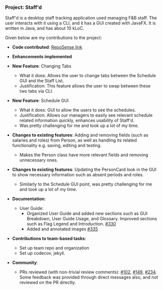 
### Project: Staff'd

Staff'd is a desktop staff tracking application used managing F&B staff. The user interacts with it using a CLI, and it has a GUI created with JavaFX. It is written in Java, and has about 10 kLoC.

Given below are my contributions to the project:

* **Code contributed**:  [RepoSense link](https://nus-cs2103-ay2122s1.github.io/tp-dashboard/?search=&sort=groupTitle&sortWithin=title&timeframe=commit&mergegroup=&groupSelect=groupByRepos&breakdown=true&checkedFileTypes=docs~functional-code~test-code&since=2021-09-17&tabOpen=true&tabAuthor=fullfatwasabi&tabRepo=AY2122S1-CS2103T-W11-2%2Ftp%5Bmaster%5D&authorshipIsMergeGroup=false&authorshipFileTypes=docs~functional-code~test-code&authorshipIsBinaryFileTypeChecked=false&tabType=authorship)

* **Enhancements implemented**

* **New Feature**: Changing Tabs
  * What it does: Allows the user to change tabs between the Schedule GUI and the Staff List.
  * Justification: This feature allows the user to swap between these two tabs via CLI.

* **New Feature**: Schedule GUI
  * What it does: GUI to allow the users to see the schedules.
  * Justification: Allows our managers to easily see relevant schedule related information quickly, enhances usability of Staff'd.
  * Was pretty challenging for me and took up a lot of my time.

* **Changes to existing features**: Adding and removing fields (such as salaries and roles) from Person, as well as handling its related functionality e.g. saving, editing and testing.
  * Makes the Person class have more relevant fields and removing unnecessary ones.

* **Changes to existing features**: Updating the PersonCard look in the GUI to show necessary information such as absent periods and roles.
  * Similarly to the Schedule GUI point, was pretty challenging for me and took up a lot of my time.

* **Documentation**:
  * User Guide:
    * Organized User Guide and added new sections such as GUI Breakdown, User Guide Usage, and Glossary. Improved sections such as Flag Legend and Introduction. [#330](https://github.com/AY2122S1-CS2103T-W11-2/tp/pull/330)
    * Added and annotated images [#335](https://github.com/AY2122S1-CS2103T-W11-2/tp/pull/335)

* **Contributions to  team-based tasks**:
  * Set up team repo and organization
  * Set up codecov, jekyll.

* **Community**:
  * PRs reviewed (with non-trivial review comments): [#102](https://github.com/AY2122S1-CS2103T-W11-2/tp/pull/102),  [#149](https://github.com/AY2122S1-CS2103T-W11-2/tp/pull/149), [#234](https://github.com/AY2122S1-CS2103T-W11-2/tp/pull/234). Some feedback was provided through direct messages also, and not reviewed on the PR directly.